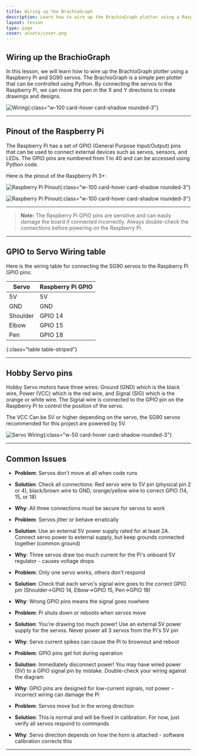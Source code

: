 ```yaml
---
title: Wiring up the BrachioGraph
description: Learn how to wire up the BrachioGraph plotter using a Raspberry Pi and SG90 servos.
layout: lesson
type: page
cover: assets/cover.png
---
```


## Wiring up the BrachioGraph

In this lesson, we will learn how to wire up the BrachioGraph plotter using a Raspberry Pi and SG90 servos. The BrachioGraph is a simple pen plotter that can be controlled using Python. By connecting the servos to the Raspberry Pi, we can move the pen in the X and Y directions to create drawings and designs.

![Wiring](assets/wiring.jpg){:class="w-100 card-hover card-shadow rounded-3"}

---

## Pinout of the Raspberry Pi

The Raspberry Pi has a set of GPIO (General Purpose Input/Output) pins that can be used to connect external devices such as servos, sensors, and LEDs. The GPIO pins are numbered from 1 to 40 and can be accessed using Python code.

Here is the pinout of the Raspberry Pi 3+:

![Raspberry Pi Pinout](assets/pinouts.jpg){:class="w-100 card-hover card-shadow rounded-3"}

![Raspberry Pi Pinout](assets/pi_wiring.png){:class="w-100 card-hover card-shadow rounded-3"}

---

> **Note:** The Raspberry Pi GPIO pins are sensitive and can easily damage the board if connected incorrectly. Always double-check the connections before powering on the Raspberry Pi.

---

## GPIO to Servo Wiring table

Here is the wiring table for connecting the SG90 servos to the Raspberry Pi GPIO pins:

Servo    | Raspberry Pi GPIO
---------|------------------
5V       | 5V
GND      | GND
Shoulder | GPIO 14
Elbow    | GPIO 15
Pen      | GPIO 18
{:class="table table-striped"}

---

## Hobby Servo pins

Hobby Servo motors have three wires: Ground (GND) which is the black wire, Power (VCC) which is the red wire, and Signal (SIG) which is the orange or white wire. The Signal wire is connected to the GPIO pin on the Raspberry Pi to control the position of the servo.

The VCC Can be 5V or higher depending on the servo, the SG90 servos recommended for this project are powered by 5V.

![Servo Wiring](assets/servo.jpg){:class="w-50 card-hover card-shadow rounded-3"}

---

## Common Issues

- **Problem**: Servos don't move at all when code runs
- **Solution**: Check all connections: Red servo wire to 5V pin (physical pin 2 or 4), black/brown wire to GND, orange/yellow wire to correct GPIO (14, 15, or 18)
- **Why**: All three connections must be secure for servos to work

- **Problem**: Servos jitter or behave erratically
- **Solution**: Use an external 5V power supply rated for at least 2A. Connect servo power to external supply, but keep grounds connected together (common ground)
- **Why**: Three servos draw too much current for the Pi's onboard 5V regulator - causes voltage drops

- **Problem**: Only one servo works, others don't respond
- **Solution**: Check that each servo's signal wire goes to the correct GPIO pin (Shoulder→GPIO 14, Elbow→GPIO 15, Pen→GPIO 18)
- **Why**: Wrong GPIO pins means the signal goes nowhere

- **Problem**: Pi shuts down or reboots when servos move
- **Solution**: You're drawing too much power! Use an external 5V power supply for the servos. Never power all 3 servos from the Pi's 5V pin
- **Why**: Servo current spikes can cause the Pi to brownout and reboot

- **Problem**: GPIO pins get hot during operation
- **Solution**: Immediately disconnect power! You may have wired power (5V) to a GPIO signal pin by mistake. Double-check your wiring against the diagram
- **Why**: GPIO pins are designed for low-current signals, not power - incorrect wiring can damage the Pi

- **Problem**: Servos move but in the wrong direction
- **Solution**: This is normal and will be fixed in calibration. For now, just verify all servos respond to commands
- **Why**: Servo direction depends on how the horn is attached - software calibration corrects this

---
